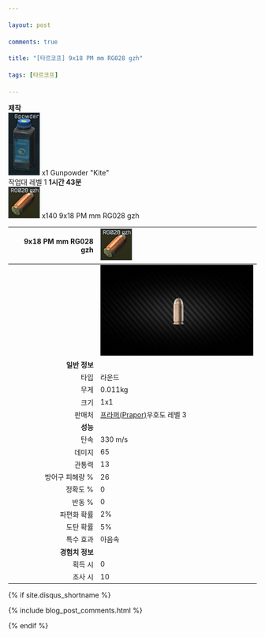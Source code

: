 ```yaml
---

layout: post

comments: true

title: "[타르코프] 9x18 PM mm RG028 gzh"

tags: [타르코프]

---
```


**제작**  
![Gunpowder "Kite"](/assets/image/tarkov/material/Gunpowder_Icon.png) x1 Gunpowder "Kite"  
작업대 레벨 1 **1시간 43분**  
![9x18 PM mm RG028 gzh](/assets/image/tarkov/bullet/9x18RG028GZH.png) x140 9x18 PM mm RG028 gzh

|9x18 PM mm RG028 gzh|![9x18 PM mm RG028 gzh](/assets/image/tarkov/bullet/9x18RG028GZH.png)|
|--:|:--|
||![9x18 PM mm RG028 gzh](/assets/image/tarkov/bullet/9x18IMAGE.png)|
|**일반 정보**|
|타입|라운드|
|무게|0.011kg|
|크기|1x1|
|판매처|[프라퍼(Prapor)](https://dndl93.github.io/_posts/2021-02-07-%ED%83%80%EB%A5%B4%EC%BD%94%ED%94%84-%ED%94%84%EB%9D%BC%ED%8D%BC(Prapor)/)우호도 레벨 3|
|**성능**|
|탄속|330 m/s|
|데미지|65|
|관통력|13|
|방어구 피해량 %|26|
|정확도 %|0|
|반동 %|0|
|파편화 확률|2%|
|도탄 확률|5%|
|특수 효과|아음속|
|**경험치 정보**|
|획득 시|0|
|조사 시|10|

{% if site.disqus_shortname %}

<div class="comments">

  {% include blog_post_comments.html %}

</div>

{% endif %}

<div id="disqus_thread"></div>